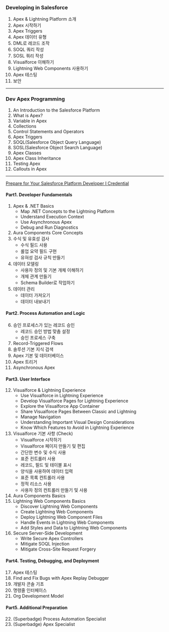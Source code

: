 ### Developing in Salesforce

1. Apex & Lightning Platform 소개
2. Apex 시작하기
3. Apex Triggers
4. Apex 데이터 유형
5. DML로 레코드 조작
6. SOQL 쿼리 작성
7. SOSL 쿼리 작성
8. Visualforce 이해하기
9. Lightning Web Components 사용하기
10. Apex 테스팅
11. 보안

---

### Dev Apex Programming

1. An Introduction to the Salesforce Platform
2. What is Apex?
3. Variable in Apex
4. Collections
5. Control Statements and Operators
6. Apex Triggers
7. SOQL(Salesforce Object Query Language)
8. SOSL(Salesforce Object Search Language)
9. Apex Classes
10. Apex Class Inheritance
11. Testing Apex
12. Callouts in Apex

---

[Prepare for Your Salesforce Platform Developer I Credential](https://trailhead.salesforce.com/ko/users/strailhead/trailmixes/prepare-for-your-salesforce-platform-developer-i-credential)

#### Part1. Developer Fundamentals

1. Apex & .NET Basics
   - Map .NET Concepts to the Lightning Platform
   - Understand Execution Context
   - Use Asynchronous Apex
   - Debug and Run Diagnostics
2. Aura Components Core Concepts
3. 수식 및 유효성 검사
   - 수식 필드 사용
   - 롤업 요약 필드 구현
   - 유혀성 검사 규칙 만들기
4. 데이터 모델링
   - 사용자 정의 및 기본 개체 이해하기
   - 개체 관계 만들기
   - Schema Builder로 작업하기
5. 데이터 관리
   - 데이터 가져오기
   - 데이터 내보내기

#### Part2. Process Automation and Logic

6. 승인 프로세스가 있는 레코드 승인
   - 레코드 승인 방법 맞춤 설정
   - 승인 프로세스 구축
7. Record-Triggered Flows
8. 솔루션 기본 지식 검색
9. Apex 기본 및 데이터베이스
10. Apex 트리거
11. Asynchronous Apex

#### Part3. User Interface

12. Visualforce & Lightning Experience
    - Use Visualforce in Lightning Experience
    - Develop Visualforce Pages for Lightning Experience
    - Explore the Visualforce App Container
    - Share Visualforce Pages Between Classic and Lightning
    - Manage Navigation
    - Understanding Important Visual Design Considerations
    - Know Which Features to Avoid in Lightning Experience
13. Visualforce 기본 사항 (Check)
    - Visualforce 시작하기
    - Visualforce 페이지 만들기 및 편집
    - 간단한 변수 및 수식 사용
    - 표준 컨트롤러 사용
    - 레코드, 필드 및 테이블 표시
    - 양식을 사용하여 데이터 입력
    - 표준 목록 컨트롤러 사용
    - 정적 리소스 사용
    - 사용자 정의 컨트롤러 만들기 및 사용
14. Aura Components Basics
15. Lightning Web Components Basics
    - Discover Lightning Web Components
    - Create Lightning Web Components
    - Deploy Lightning Web Component Files
    - Handle Events in Lightning Web Components
    - Add Styles and Data to Lightning Web Components
16. Secure Server-Side Development
    - Write Secure Apex Controllers
    - Mitigate SOQL Injection
    - Mitigate Cross-Site Request Forgery

#### Part4. Testing, Debugging, and Deployment

17. Apex 테스팅
18. Find and Fix Bugs with Apex Replay Debugger
19. 개발자 콘솔 기초
20. 명령줄 인터페이스
21. Org Development Model

#### Part5. Additional Preparation

22. (Superbadge) Process Automation Specialist
23. (Superbadge) Apex Specialist
